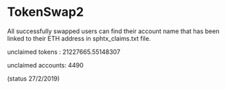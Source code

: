 # TokenSwap2

 All successfully swapped users can find their account name that has been linked to their ETH address in sphtx_claims.txt file.
 
 
unclaimed tokens : 21227665.55148307

unclaimed accounts: 4490

(status 27/2/2019)
